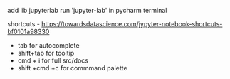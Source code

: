 add lib jupyterlab
run 'jupyter-lab' in pycharm terminal

shortcuts - https://towardsdatascience.com/jypyter-notebook-shortcuts-bf0101a98330
* tab for autocomplete
* shift+tab for tooltip
* cmd + i for full src/docs
* shift +cmd +c for commmand palette 